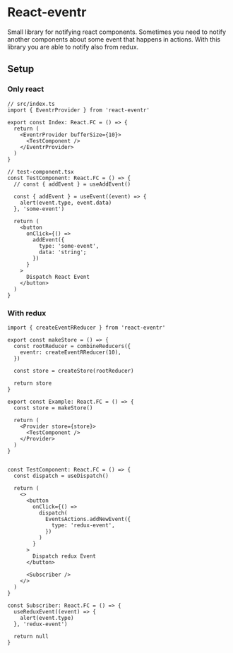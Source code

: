 # React-eventr

Small library for notifying react components.
Sometimes you need to notify another components about some event that happens in actions. With this library you are able to notify also from redux.

## Setup

### Only react

```
// src/index.ts
import { EventrProvider } from 'react-eventr'

export const Index: React.FC = () => {
  return (
    <EventrProvider bufferSize={10}>
      <TestComponent />
    </EventrProvider>
  )
}

// test-component.tsx
const TestComponent: React.FC = () => {
  // const { addEvent } = useAddEvent()

  const { addEvent } = useEvent((event) => {
    alert(event.type, event.data)
  }, 'some-event')

  return (
    <button
      onClick={() =>
        addEvent({
          type: 'some-event',
          data: 'string';
        })
      }
    >
      Dispatch React Event
    </button>
  )
}
```

### With redux

```
import { createEventRReducer } from 'react-eventr'

export const makeStore = () => {
  const rootReducer = combineReducers({
    eventr: createEventRReducer(10),
  })

  const store = createStore(rootReducer)

  return store
}

export const Example: React.FC = () => {
  const store = makeStore()

  return (
    <Provider store={store}>
      <TestComponent />
    </Provider>
  )
}


const TestComponent: React.FC = () => {
  const dispatch = useDispatch()

  return (
    <>
      <button
        onClick={() =>
          dispatch(
            EventsActions.addNewEvent({
              type: 'redux-event',
            })
          )
        }
      >
        Dispatch redux Event
      </button>

      <Subscriber />
    </>
  )
}

const Subscriber: React.FC = () => {
  useReduxEvent((event) => {
    alert(event.type)
  }, 'redux-event')

  return null
}
```
